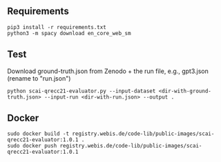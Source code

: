 ## Requirements

```
pip3 install -r requirements.txt 
python3 -m spacy download en_core_web_sm
```

## Test

Download ground-truth.json from Zenodo + the run file, e.g., gpt3.json (rename to "run.json")

```
python scai-qrecc21-evaluator.py --input-dataset <dir-with-ground-truth.json> --input-run <dir-with-run.json> --output .
```

## Docker
```
sudo docker build -t registry.webis.de/code-lib/public-images/scai-qrecc21-evaluator:1.0.1 .
sudo docker push registry.webis.de/code-lib/public-images/scai-qrecc21-evaluator:1.0.1
```
